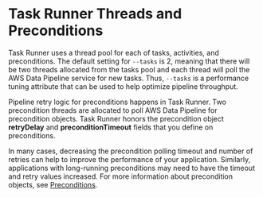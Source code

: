 # Task Runner Threads and Preconditions<a name="dp-taskrunner-threading"></a>

 Task Runner uses a thread pool for each of tasks, activities, and preconditions\. The default setting for `--tasks` is 2, meaning that there will be two threads allocated from the tasks pool and each thread will poll the AWS Data Pipeline service for new tasks\. Thus, `--tasks` is a performance tuning attribute that can be used to help optimize pipeline throughput\.

 Pipeline retry logic for preconditions happens in Task Runner\. Two precondition threads are allocated to poll AWS Data Pipeline for precondition objects\. Task Runner honors the precondition object **retryDelay** and **preconditionTimeout** fields that you define on preconditions\. 

In many cases, decreasing the precondition polling timeout and number of retries can help to improve the performance of your application\. Similarly, applications with long\-running preconditions may need to have the timeout and retry values increased\. For more information about precondition objects, see [Preconditions](dp-concepts-preconditions.md)\.